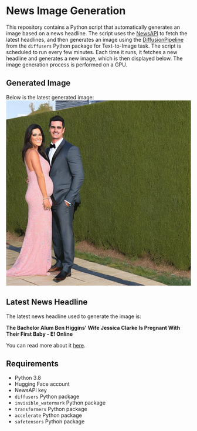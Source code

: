 # News Image Generation
This repository contains a Python script that automatically generates an image based on a news headline. The script uses the [NewsAPI](https://newsapi.org/) to fetch the latest headlines, and then generates an image using the [DiffusionPipeline](https://github.com/huggingface/diffusers) from the `diffusers` Python package for Text-to-Image task.
The script is scheduled to run every few minutes. Each time it runs, it fetches a new headline and generates a new image, which is then displayed below. The image generation process is performed on a GPU.

## Generated Image
Below is the latest generated image:
![Generated Image](image.png)

## Latest News Headline
The latest news headline used to generate the image is:

**The Bachelor Alum Ben Higgins' Wife Jessica Clarke Is Pregnant With Their First Baby - E! Online**

You can read more about it [here](https://news.google.com/rss/articles/CBMivAFBVV95cUxPZ1JBU0E1Y252QjlJSy1KT1podk90b2lVeHA5Z1FFbFE2Zi1BVUZwVm9Uc0p3RE1WekU2d0poU1p6TjRobEJRRnQ3S2R5cDFxaHEtbmw4b2NVMUJnODRXX3ZwSmpQRk1qUkpldERtcjZRYXpsdzljUVlBSEcweWh5V0VwNm5qLXdYa2owTFNvdUJyc1RzaXR6OWhxWnA0cmNmOHZrSzhlblFHaktvZjlQcWY3c3RFcndiaE9GMw?oc=5).

## Requirements
- Python 3.8
- Hugging Face account
- NewsAPI key
- `diffusers` Python package
- `invisible_watermark` Python package
- `transformers` Python package
- `accelerate` Python package
- `safetensors` Python package
